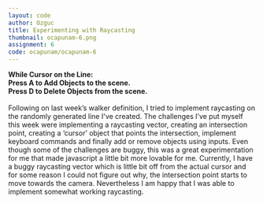 ```yaml
---
layout: code
author: Ozguc
title: Experimenting with Raycasting
thumbnail: ocapunam-6.png
assignment: 6
code: ocapunam/ocapunam-6
---
```

<div id="title">
<b>While Cursor on the Line:<br />
Press A to Add Objects to the scene.<br />
Press D to Delete Objects from the scene.</b><br /><br />
</div>
<div id="text">
Following on last week’s walker definition, I tried to implement raycasting on the randomly generated line I've created. The challenges I’ve put myself this week were implementing a raycasting vector, creating an intersection point, creating a ‘cursor’ object that points the intersection, implement keyboard commands and finally add or remove objects using inputs. Even though some of the challenges are buggy, this was a great experimentation for me that made javascript a little bit more lovable for me. Currently, I have a buggy raycasting vector which is little bit off from the actual cursor and for some reason I could not figure out why, the intersection point starts to move towards the camera. Nevertheless I am happy that I was able to implement somewhat working raycasting.
</div>
